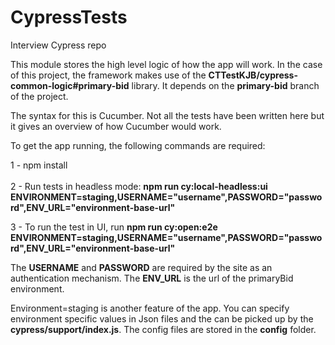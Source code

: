# CypressTests

Interview Cypress repo

This module stores the high level logic of how the app will work. In the case of this project, the framework makes use of the **CTTestKJB/cypress-common-logic#primary-bid** library. It depends on the **primary-bid** branch of the project.

The syntax for this is Cucumber. Not all the tests have been written here but it gives an overview of how Cucumber would work.</br>

To get the app running, the following commands are required:</br>

1 - npm install</br></br>
2 - Run tests in headless mode: **npm run cy:local-headless:ui ENVIRONMENT=staging,USERNAME="username",PASSWORD="password",ENV_URL="environment-base-url"**</br></p>
3 - To run the test in UI, run **npm run cy:open:e2e ENVIRONMENT=staging,USERNAME="username",PASSWORD="password",ENV_URL="environment-base-url"**</br></p>

The **USERNAME** and **PASSWORD** are required by the site as an authentication mechanism. The **ENV_URL** is the url of the primaryBid environment. </br>

Environment=staging is another feature of the app. You can specify environment specific values in Json files and the can be picked up by the **cypress/support/index.js**. The config files are stored in the **config** folder.
